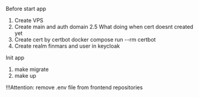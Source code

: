 Before start app

1. Create VPS
2. Create main and auth domain
2.5 What doing when cert doesnt created yet
3. Create cert by certbot
    docker compose run --rm certbot
4. Create realm finmars and user in keycloak 

Init app

1. make migrate
2. make up

!!!Attention: remove .env file from frontend repositories